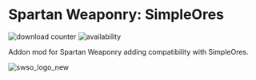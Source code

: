 # Spartan Weaponry: SimpleOres
![download counter](https://cf.way2muchnoise.eu/full_spartan-weaponry-simpleores_downloads.svg) 
![availability](https://cf.way2muchnoise.eu/versions/spartan-weaponry-simpleores_all.svg)

Addon mod for Spartan Weaponry adding compatibility with SimpleOres.

![swso_logo_new](https://user-images.githubusercontent.com/31541291/193208677-36e634f8-4e5e-401a-9582-25483a7d0339.png)
